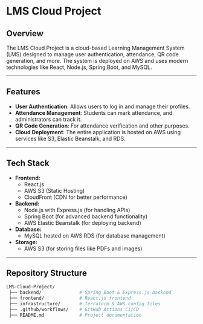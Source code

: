 # LMS Cloud Project

## Overview
The LMS Cloud Project is a cloud-based Learning Management System (LMS) designed to manage user authentication, attendance, QR code generation, and more. The system is deployed on AWS and uses modern technologies like React, Node.js, Spring Boot, and MySQL.

---

## Features
- **User Authentication**: Allows users to log in and manage their profiles.
- **Attendance Management**: Students can mark attendance, and administrators can track it.
- **QR Code Generation**: For attendance verification and other purposes.
- **Cloud Deployment**: The entire application is hosted on AWS using services like S3, Elastic Beanstalk, and RDS.

---

## Tech Stack
- **Frontend:**
    - React.js
    - AWS S3 (Static Hosting)
    - CloudFront (CDN for better performance)
- **Backend:**
    - Node.js with Express.js (for handling APIs)
    - Spring Boot (for advanced backend functionality)
    - AWS Elastic Beanstalk (for deploying backend)
- **Database:**
    - MySQL hosted on AWS RDS (for database management)
- **Storage:**
    - AWS S3 (for storing files like PDFs and images)

---

## Repository Structure
```bash
LMS-Cloud-Project/
 ├── backend/              # Spring Boot & Express.js backend  
 ├── frontend/             # React.js frontend  
 ├── infrastructure/       # Terraform & AWS config files  
 ├── .github/workflows/    # GitHub Actions CI/CD  
 ├── README.md             # Project documentation  
